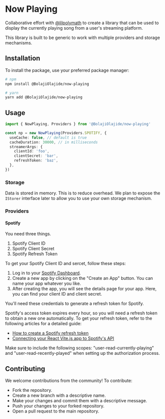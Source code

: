 # Now Playing

Collaborative effort with [@lilpolymath](https://github.com/lilpolymath) to create a library that can be used to display
the currently playing song from a user's streaming platform.

This library is built to be generic to work with multiple providers and storage mechanisms.

## Installation

To install the package, use your preferred package manager:

```bash
# npm
npm install @BolajiOlajide/now-playing

# yarn
yarn add @BolajiOlajide/now-playing
```

## Usage

```ts
import { NowPlaying, Providers } from '@BolajiOlajide/now-playing'

const np = new NowPlaying(Providers.SPOTIFY, {
  useCache: false, // default is true
  cacheDuration: 30000, // in milliseconds
  streamerArgs: {
    clientId: 'foo',
    clientSecret: 'bar',
    refreshToken: 'baz',
  },
})
```

### Storage

Data is stored in memory. This is to reduce overhead. We plan to expose the `IStorer` interface later to allow you to use your own storage mechanism.

### Providers

#### Spotify

You need three things.

1. Spotify Client ID
2. Spotify Client Secret
3. Spotify Refresh Token

To get your Spotify Client ID and sercet, follow these steps:

1. Log in to your [Spotify Dashboard](https://developer.spotify.com/dashboard/applications).
2. Create a new app by clicking on the "Create an App" button. You can name your app whatever you like.
3. After creating the app, you will see the details page for your app. Here, you can find your client ID and client secret.

You'll need these credentials to generate a refresh token for Spotify.

Spotify's access token expires every hour, so you will need a refresh token to obtain a new one automatically. To get your refresh token, refer to the following articles for a detailed guide:

- [How to create a Spotify refresh token](https://benwiz.com/blog/create-spotify-refresh-token/)
- [Connecting your React Vite.js app to Spotify's API](https://reine.hashnode.dev/how-to-connect-your-react-vitejs-app-to-spotifys-ap)

Make sure to include the following scopes: "user-read-currently-playing" and "user-read-recently-played" when setting up the authorization process.

## Contributing

We welcome contributions from the community! To contribute:

- Fork the repository.
- Create a new branch with a descriptive name.
- Make your changes and commit them with a descriptive message.
- Push your changes to your forked repository.
- Open a pull request to the main repository.
